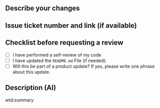 ## Describe your changes
<!-- A brief about what your PR fixes, changes or adds. -->


## Issue ticket number and link (if available)
<!-- Mention the GitHub/Jira Issue Number this PR addresses -->


## Checklist before requesting a review
- [ ] I have performed a self-review of my code
- [ ] I have updated the `README.md` File (if needed).
- [ ] Will this be part of a product update? If yes, please write one phrase about this update.

## Description (AI)

wtd:summary